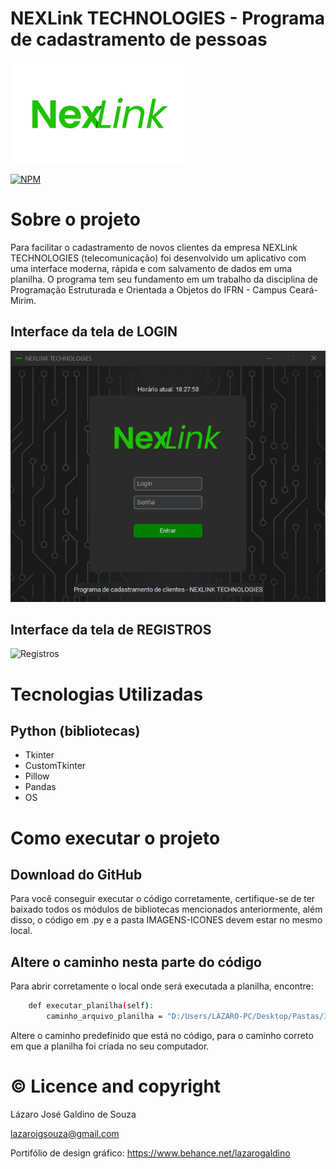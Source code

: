 # NEXLink TECHNOLOGIES - Programa de cadastramento de pessoas
![Logo](https://github.com/LazaroJoseph/NexLink-PEOO4B/blob/main/assets/NexLink_LOGO_Addapt.png)

[![NPM](https://img.shields.io/npm/l/react)](https://github.com/LazaroJoseph/NexLink-PEOO4B/blob/main/LICENSE)
# Sobre o projeto

Para facilitar o cadastramento de novos clientes da empresa NEXLink TECHNOLOGIES (telecomunicação) foi desenvolvido um aplicativo com uma interface moderna, rápida e com salvamento de dados em uma planilha.
O programa tem seu fundamento em um trabalho da disciplina de Programação Estruturada e Orientada a Objetos do IFRN - Campus Ceará-Mirim.

## Interface da tela de LOGIN
![Login](https://github.com/LazaroJoseph/NexLink-PEOO4B/blob/main/assets/INTERFACE%20LOGIN.png)

## Interface da tela de REGISTROS
![Registros](https://github.com/LazaroJoseph/NexLink-PEOO4B/blob/main/assets/INTERFACE%20REGISTRO%20DE%20USUÁRIOS.png)

# Tecnologias Utilizadas
## Python (bibliotecas)
- Tkinter
- CustomTkinter
- Pillow
- Pandas
- OS


# Como executar o projeto

## Download do GitHub
Para você conseguir executar o código corretamente, certifique-se de ter baixado todos os módulos
de bibliotecas mencionados anteriormente, além disso, o código em .py e a pasta IMAGENS-ICONES devem estar no mesmo local.

## Altere o caminho nesta parte do código
Para abrir corretamente o local onde será executada a planilha, encontre:

```bash
    def executar_planilha(self):
        caminho_arquivo_planilha = "D:/Users/LAZARO-PC/Desktop/Pastas/IFRN/IF - PEOO 2023/PROJETO_4B_2023./dados_clientes.xlsx"
```
Altere o caminho predefinido que está no código, para o caminho correto em que a planilha foi criada no seu computador.



# © Licence and copyright
Lázaro José Galdino de Souza

lazarojgsouza@gmail.com

Portifólio de design gráfico: https://www.behance.net/lazarogaldino
